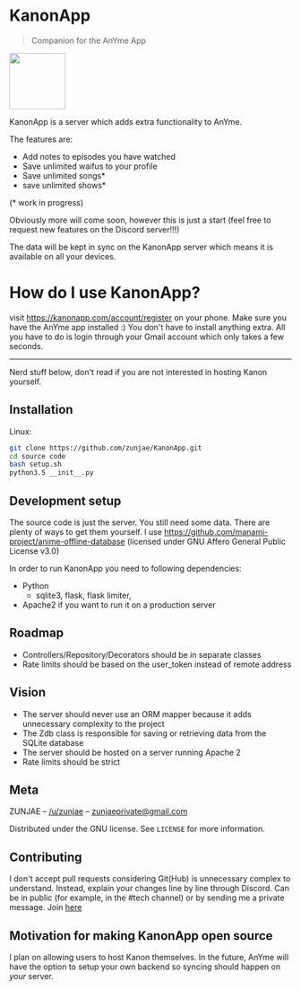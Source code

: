 # KanonApp
> Companion for the AnYme App

<img src="https://raw.githubusercontent.com/zunjae/KanonApp/master/K%20Logo.png" data-canonical-src="https://raw.githubusercontent.com/zunjae/KanonApp/master/K%20Logo.png" width="100" height="100" />

KanonApp is a server which adds extra functionality to AnYme.

The features are:

* Add notes to episodes you have watched
* Save unlimited waifus to your profile
* Save unlimited songs*
* save unlimited shows*

(* work in progress)

Obviously more will come soon, however this is just a start (feel free to request new features on the Discord server!!!)

The data will be kept in sync on the KanonApp server which means it is available on all your devices.

# How do I use KanonApp?

visit https://kanonapp.com/account/register on your phone. Make sure you have the AnYme app installed :)
You don't have to install anything extra. All you have to do is login through your Gmail account which only takes a few seconds.

---

Nerd stuff below, don't read if you are not interested in hosting Kanon yourself.

## Installation

Linux:

```sh
git clone https://github.com/zunjae/KanonApp.git
cd source code
bash setup.sh
python3.5 __init__.py
```

## Development setup

The source code is just the server. You still need some data. There are plenty of ways to get them yourself. I use https://github.com/manami-project/anime-offline-database (licensed under GNU Affero General Public License v3.0)

In order to run KanonApp you need to following dependencies:

* Python
    * sqlite3, flask, flask limiter, 
* Apache2 if you want to run it on a production server

## Roadmap

* Controllers/Repository/Decorators should be in separate classes
* Rate limits should be based on the user_token instead of remote address

## Vision

* The server should never use an ORM mapper because it adds unnecessary complexity to the project
* The Zdb class is responsible for saving or retrieving data from the SQLite database
* The server should be hosted on a server running Apache 2
* Rate limits should be strict

## Meta

ZUNJAE – [/u/zunjae](https://www.reddit.com/user/zunjae/) – zunjaeprivate@gmail.com

Distributed under the GNU license. See ``LICENSE`` for more information.

## Contributing

I don't accept pull requests considering Git(Hub) is unnecessary complex to understand. Instead, explain your changes line by line through Discord. Can be in public (for example, in the #tech channel) or by sending me a private message. Join [here](http://anymeapp.com/serverinvite)

## Motivation for making KanonApp open source

I plan on allowing users to host Kanon themselves. In the future, AnYme will have the option to setup your own backend so syncing should happen on _your_ server.
